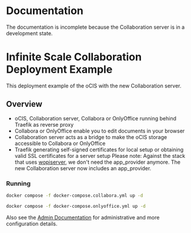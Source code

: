 # Documentation
The documentation is incomplete because the Collaboration server is in a development state.

# Infinite Scale Collaboration Deployment Example

This deployment example of the oCIS with the new Collaboration server.

## Overview

* oCIS, Collaboration server, Collabora or OnlyOffice running behind Traefik as reverse proxy
* Collabora or OnlyOffice enable you to edit documents in your browser
* Collaboration server acts as a bridge to make the oCIS storage accessible to Collabora or OnlyOffice
* Traefik generating self-signed certificates for local setup or obtaining valid SSL certificates for a server setup
Please note: Against the stack that uses [wopiserver](https://owncloud.dev/ocis/deployment/ocis_wopi/), we don't need the app_provider anymore. The new Collaboration server now includes an app_provider.

### Running

```bash
docker compose -f docker-compose.collabora.yml up -d
```

```bash
docker compose -f docker-compose.onlyoffice.yml up -d
```

Also see the [Admin Documentation](https://doc.owncloud.com/ocis/latest/index.html) for administrative and more configuration details.
